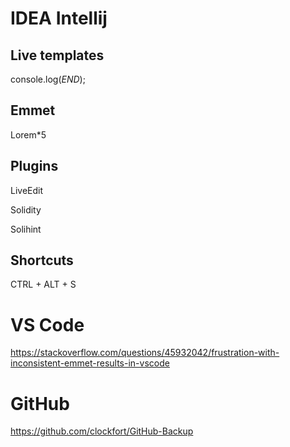 # IDEA Intellij

## Live templates

console.log($END$);


## Emmet

Lorem*5 <tab>


## Plugins

LiveEdit

Solidity 

Solihint

## Shortcuts

CTRL + ALT + S

# VS Code

https://stackoverflow.com/questions/45932042/frustration-with-inconsistent-emmet-results-in-vscode


# GitHub

https://github.com/clockfort/GitHub-Backup
